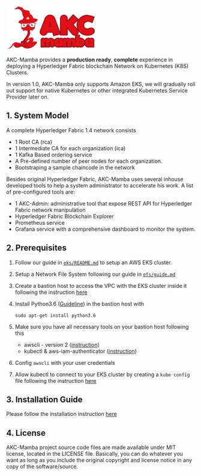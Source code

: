 <img src="./mamba-text.png" alt="drawing" height="120"/>

AKC-Mamba provides a **production ready**, **complete** experience in deploying a Hyperledger Fabric blockchain Network on Kubernetes (K8S) Clusters.

In version 1.0, AKC-Mamba only supports Amazon EKS, we will gradually roll out support for native Kubernetes or other integrated Kubernetes Service Provider later on.

## 1. System Model
A complete Hyperledger Fabric 1.4 network consists 
- 1 Root CA (rca)
- 1 Intermediate CA for each organization (ica)
- 1 Kafka Based ordering service 
- A Pre-defined number of peer nodes for each organization.
- Bootstraping a sample chaincode in the network

Besides original Hyperledger Fabric, AKC-Mamba uses several inhouse developed tools to help a system administrator to accelerate his work. A list of pre-configured tools are:
- 1 AKC-Admin: administrative tool that expose REST API for Hyperledger Fabric network manipulation
- Hyperledger Fabric Blockchain Explorer
- Prometheus service
- Grafana service with a comprehensive dashboard to monitor the system.

## 2. Prerequisites

1. Follow our guide in [`eks/README.md`](eks/README.md) to setup an AWS EKS cluster.

1. Setup a Network File System following our guide in [`efs/guide.md`](efs/README.md)

1. Create a bastion host to access the VPC with the EKS cluster inside it following the instruction [here](https://docs.aws.amazon.com/eks/latest/userguide/managing-auth.html)

1. Install Python3.6 ([Guideline](https://realpython.com/installing-python/#how-to-install-on-ubuntu-and-linux-mint)) in the bastion host with
    ```
    sudo apt-get install python3.6
    ```

1. Make sure you have all necessary tools on your bastion host following this 
    - awscli - version 2 ([instruction](https://docs.aws.amazon.com/cli/latest/userguide/install-cliv2.html))
    - kubectl & aws-iam-authenticator ([instruction](https://docs.aws.amazon.com/eks/latest/userguide/managing-auth.html))
    
1. Config `awscli` with your user credentials 

1. Allow kubectl to connect to your EKS cluster by creating a `kube config` file following the instruction [here](https://docs.aws.amazon.com/eks/latest/userguide/create-kubeconfig.html)


## 3. Installation Guide 
Please follow the installation instruction [here](mamba/README.md)

## 4. License

AKC-Mamba project source code files are made available under MIT license, located in the LICENSE file. Basically, you can do whatever you want as long as you include the original copyright and license notice in any copy of the software/source.


